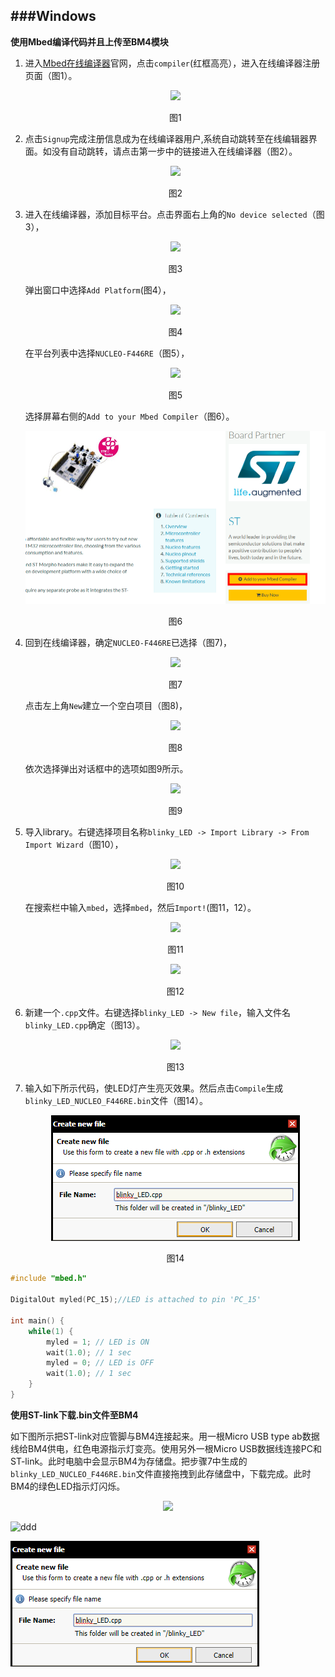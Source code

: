 ###Windows
---
**使用Mbed编译代码并且上传至BM4模块**

1. 进入[Mbed在线编译器](https://os.mbed.com/)官网，点击`compiler`(红框高亮），进入在线编译器注册页面（图1）。<p align="center">![](../../images/1.png)</p> <p align="center">图1</p>
2. 点击`Signup`完成注册信息成为在线编译器用户,系统自动跳转至在线编辑器界面。如没有自动跳转，请点击第一步中的链接进入在线编译器（图2）。<p align="center">![](https://github.com/yongbinme/ioNeurons_BM4_user_guide/blob/master/images/2.png)</p><p align="center">图2</p>
3. 进入在线编译器，添加目标平台。点击界面右上角的`No device selected`（图3），<p align="center">![](https://github.com/yongbinme/ioNeurons_BM4_user_guide/blob/master/images/3.png)</p><p align="center">图3</p>
弹出窗口中选择`Add Platform`(图4），<p align="center">![](https://github.com/yongbinme/ioNeurons_BM4_user_guide/blob/master/images/4.png)</p><p align="center">图4</p>
在平台列表中选择`NUCLEO-F446RE`（图5），<p align="center">![](https://github.com/yongbinme/ioNeurons_BM4_user_guide/blob/master/images/5.png)</p><p align="center">图5</p>
选择屏幕右侧的`Add to your Mbed Compiler`（图6）。<p align="center">![](https://github.com/yongbinme/ioNeurons_BM4_user_guide/blob/master/images/6.png)</p><p align="center">图6</p>
4. 回到在线编译器，确定`NUCLEO-F446RE`已选择（图7)，<p align="center">![](https://github.com/yongbinme/ioNeurons_BM4_user_guide/blob/master/images/7.png)</p><p align="center">图7</p>点击左上角`New`建立一个空白项目（图8)，<p align="center">![](https://github.com/yongbinme/ioNeurons_BM4_user_guide/blob/master/images/8.png)</p><p align="center">图8</p>依次选择弹出对话框中的选项如图9所示。<p align="center">![](https://github.com/yongbinme/ioNeurons_BM4_user_guide/blob/master/images/9.png)</p><p align="center">图9</p>
5. 导入library。右键选择项目名称`blinky_LED -> Import Library -> From Import Wizard`（图10），<p align="center">![](https://github.com/yongbinme/ioNeurons_BM4_user_guide/blob/master/images/10.png)</p><p align="center">图10</p>在搜索栏中输入`mbed`，选择`mbed`，然后`Import!`(图11，12）。<p align="center">![](https://github.com/yongbinme/ioNeurons_BM4_user_guide/blob/master/images/11.png)</p><p align="center">图11</p><p align="center">![](https://github.com/yongbinme/ioNeurons_BM4_user_guide/blob/master/images/12.png)</p><p align="center">图12</p>
6. 新建一个`.cpp`文件。右键选择`blinky_LED -> New file`，输入文件名`blinky_LED.cpp`确定（图13）。<p align="center">![](https://github.com/yongbinme/ioNeurons_BM4_user_guide/blob/master/images/13.png)</p><p align="center">图13</p>
7. 输入如下所示代码，使LED灯产生亮灭效果。然后点击`Compile`生成`blinky_LED_NUCLEO_F446RE.bin`文件（图14）。<p align="center">![](https://github.com/yongbinme/ioNeurons_BM4_user_guide/blob/master/images/14.png)</p><p align="center">图14</p>

```c
#include "mbed.h"

DigitalOut myled(PC_15);//LED is attached to pin 'PC_15'

int main() {
    while(1) {
        myled = 1; // LED is ON
        wait(1.0); // 1 sec
        myled = 0; // LED is OFF
        wait(1.0); // 1 sec
    }
}
```
**使用ST-link下载.bin文件至BM4**

如下图所示把ST-link对应管脚与BM4连接起来。用一根Micro USB type ab数据线给BM4供电，红色电源指示灯变亮。使用另外一根Micro USB数据线连接PC和ST-link。此时电脑中会显示BM4为存储盘。把步骤7中生成的`blinky_LED_NUCLEO_F446RE.bin`文件直接拖拽到此存储盘中，下载完成。此时BM4的绿色LED指示灯闪烁。<p align="center">![](http://disney-sheet-music.com/wp-content/uploads/2014/02/frozen-elsa-let-it-go.jpg)</p>

![ddd](https://upload.wikimedia.org/wikipedia/fr/0/01/Let_It_Go_%28Frozen%29.png)

![](../../images/14.png)
